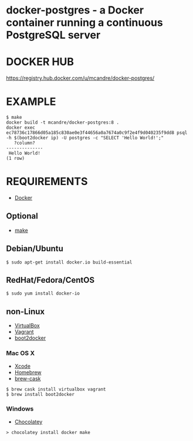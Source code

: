 # docker-postgres - a Docker container running a continuous PostgreSQL server

# DOCKER HUB

https://registry.hub.docker.com/u/mcandre/docker-postgres/

# EXAMPLE

```
$ make
docker build -t mcandre/docker-postgres:8 .
docker exec ec78736c17866d05a185c830ae0e3f44656a0a7674a0c9f2e4f9d040235f9dd8 psql -h $(boot2docker ip) -U postgres -c "SELECT 'Hello World!';"
   ?column?
--------------
 Hello World!
(1 row)
```

# REQUIREMENTS

* [Docker](https://www.docker.com/)

## Optional

* [make](http://www.gnu.org/software/make/)

## Debian/Ubuntu

```
$ sudo apt-get install docker.io build-essential
```

## RedHat/Fedora/CentOS

```
$ sudo yum install docker-io
```

## non-Linux

* [VirtualBox](https://www.virtualbox.org/)
* [Vagrant](https://www.vagrantup.com/)
* [boot2docker](http://boot2docker.io/)

### Mac OS X

* [Xcode](http://itunes.apple.com/us/app/xcode/id497799835?ls=1&mt=12)
* [Homebrew](http://brew.sh/)
* [brew-cask](http://caskroom.io/)

```
$ brew cask install virtualbox vagrant
$ brew install boot2docker
```

### Windows

* [Chocolatey](https://chocolatey.org/)

```
> chocolatey install docker make
```
